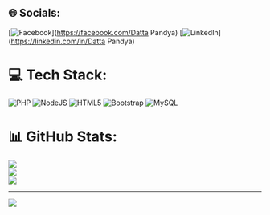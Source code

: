 

## 🌐 Socials:
[![Facebook](https://img.shields.io/badge/Facebook-%231877F2.svg?logo=Facebook&logoColor=white)](https://facebook.com/Datta Pandya) [![LinkedIn](https://img.shields.io/badge/LinkedIn-%230077B5.svg?logo=linkedin&logoColor=white)](https://linkedin.com/in/Datta Pandya) 

# 💻 Tech Stack:
![PHP](https://img.shields.io/badge/php-%23777BB4.svg?style=for-the-badge&logo=php&logoColor=white) ![NodeJS](https://img.shields.io/badge/node.js-6DA55F?style=for-the-badge&logo=node.js&logoColor=white) ![HTML5](https://img.shields.io/badge/html5-%23E34F26.svg?style=for-the-badge&logo=html5&logoColor=white) ![Bootstrap](https://img.shields.io/badge/bootstrap-%23563D7C.svg?style=for-the-badge&logo=bootstrap&logoColor=white) ![MySQL](https://img.shields.io/badge/mysql-%2300f.svg?style=for-the-badge&logo=mysql&logoColor=white)
# 📊 GitHub Stats:
![](https://github-readme-stats.vercel.app/api?username=d0509&theme=dark&hide_border=false&include_all_commits=false&count_private=false)<br/>
![](https://github-readme-streak-stats.herokuapp.com/?user=d0509&theme=dark&hide_border=false)<br/>
![](https://github-readme-stats.vercel.app/api/top-langs/?username=d0509&theme=dark&hide_border=false&include_all_commits=false&count_private=false&layout=compact)

---
[![](https://visitcount.itsvg.in/api?id=d0509&icon=0&color=0)](https://visitcount.itsvg.in)

<!-- Proudly created with GPRM ( https://gprm.itsvg.in ) -->
